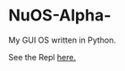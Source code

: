 # NuOS-Alpha-
My GUI OS written in Python.

See the Repl [here.](https://replit.com/@glitchish/NuOS-Alpha)
